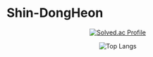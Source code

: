 # Shin-DongHeon
<div align="center">
    
<!-- ![K-Junyyy's GitHub stats](https://github-readme-stats.vercel.app/api?username=githubmendong&show_icons=true&theme=dracula) -->

[![Solved.ac Profile](http://mazassumnida.wtf/api/v2/generate_badge?boj=tlsejdgjs)](https://solved.ac/tlsejdgjs/)

![Top Langs](https://github-readme-stats.vercel.app/api/top-langs/?username=githubmendong&layout=compact&theme=dracula)
</div>
